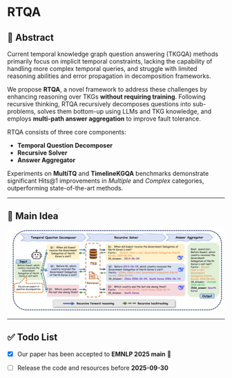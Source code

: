 # RTQA


## 📖 Abstract
Current temporal knowledge graph question answering (TKGQA) methods primarily focus on implicit temporal constraints, lacking the capability of handling more complex temporal queries, and struggle with limited reasoning abilities and error propagation in decomposition frameworks.  

We propose **RTQA**, a novel framework to address these challenges by enhancing reasoning over TKGs **without requiring training**. Following recursive thinking, RTQA recursively decomposes questions into sub-problems, solves them bottom-up using LLMs and TKG knowledge, and employs **multi-path answer aggregation** to improve fault tolerance.  

RTQA consists of three core components:
- **Temporal Question Decomposer**  
- **Recursive Solver**  
- **Answer Aggregator**  

Experiments on **MultiTQ** and **TimelineKGQA** benchmarks demonstrate significant Hits@1 improvements in *Multiple* and *Complex* categories, outperforming state-of-the-art methods.

---

## 🔑 Main Idea
<p align="center">
  <img src="figure/main.png" alt="RTQA pipeline" width="700"/>
</p>


---
## ✅ Todo List

- [x] Our paper has been accepted to **EMNLP 2025 main** 🎉
- [ ] Release the code and resources before **2025-09-30**

